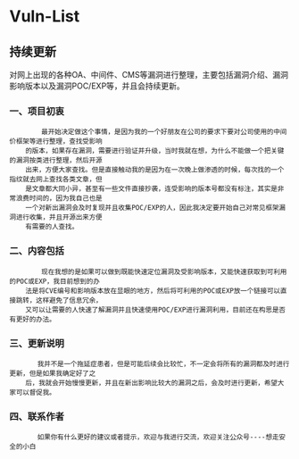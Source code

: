 # Vuln-List

## 持续更新

对网上出现的各种OA、中间件、CMS等漏洞进行整理，主要包括漏洞介绍、漏洞影响版本以及漏洞POC/EXP等，并且会持续更新。

### 一、项目初衷
            最开始决定做这个事情，是因为我的一个好朋友在公司的要求下要对公司使用的中间价框架等进行整理，查找受影响
        的版本，如果存在漏洞，需要进行验证并升级，当时我就在想，为什么不能做一个把关键的漏洞按类进行整理，然后开源
        出来，方便大家查找。但是直接触动我的是因为在一次晚上做渗透的时候，每次找的一个指纹就去网上查找各类文章，但
        是文章都大同小异，甚至有一些文件直接抄袭，连受影响的版本号都没有标注，其实是非常浪费时间的，因为我自己也是
        一个对新出漏洞会及时复现并且收集POC/EXP的人，因此我决定要开始自己对常见框架漏洞进行收集，并且开源出来方便
        有需要的人查找。

### 二、内容包括
            现在我想的是如果可以做到既能快速定位漏洞及受影响版本，又能快速获取到可利用的POC或EXP，我目前想到的办
        法是将CVE编号和影响版本放在显眼的地方，然后将可利用的POC或EXP放一个链接可以直接跳转，这样避免了信息冗余，
        又可以让需要的人快速了解漏洞并且快速使用POC/EXP进行漏洞利用，目前还在构思是否有更好的办法。
    
### 三、更新说明
           我并不是一个拖延症患者，但是可能后续会比较忙，不一定会将所有的漏洞都及时进行更新，但是如果我确定好了之
        后，我就会开始慢慢更新，并且在新出影响比较大的漏洞之后，会及时进行更新，希望大家可以督促我。
    
### 四、联系作者
           如果你有什么更好的建议或者提示，欢迎与我进行交流，欢迎关注公众号----想走安全的小白
          
